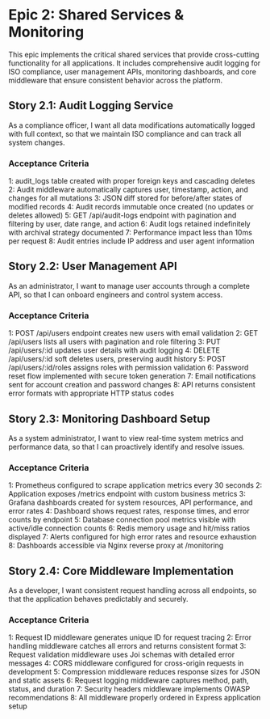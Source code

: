 # Epic 2: Shared Services & Monitoring

This epic implements the critical shared services that provide cross-cutting functionality for all applications.
It includes comprehensive audit logging for ISO compliance, user management APIs, monitoring dashboards, and
core middleware that ensure consistent behavior across the platform.

## Story 2.1: Audit Logging Service

As a compliance officer,
I want all data modifications automatically logged with full context,
so that we maintain ISO compliance and can track all system changes.

### Acceptance Criteria

1: audit_logs table created with proper foreign keys and cascading deletes
2: Audit middleware automatically captures user, timestamp, action, and changes for all mutations
3: JSON diff stored for before/after states of modified records
4: Audit records immutable once created (no updates or deletes allowed)
5: GET /api/audit-logs endpoint with pagination and filtering by user, date range, and action
6: Audit logs retained indefinitely with archival strategy documented
7: Performance impact less than 10ms per request
8: Audit entries include IP address and user agent information

## Story 2.2: User Management API

As an administrator,
I want to manage user accounts through a complete API,
so that I can onboard engineers and control system access.

### Acceptance Criteria

1: POST /api/users endpoint creates new users with email validation
2: GET /api/users lists all users with pagination and role filtering
3: PUT /api/users/:id updates user details with audit logging
4: DELETE /api/users/:id soft deletes users, preserving audit history
5: POST /api/users/:id/roles assigns roles with permission validation
6: Password reset flow implemented with secure token generation
7: Email notifications sent for account creation and password changes
8: API returns consistent error formats with appropriate HTTP status codes

## Story 2.3: Monitoring Dashboard Setup

As a system administrator,
I want to view real-time system metrics and performance data,
so that I can proactively identify and resolve issues.

### Acceptance Criteria

1: Prometheus configured to scrape application metrics every 30 seconds
2: Application exposes /metrics endpoint with custom business metrics
3: Grafana dashboards created for system resources, API performance, and error rates
4: Dashboard shows request rates, response times, and error counts by endpoint
5: Database connection pool metrics visible with active/idle connection counts
6: Redis memory usage and hit/miss ratios displayed
7: Alerts configured for high error rates and resource exhaustion
8: Dashboards accessible via Nginx reverse proxy at /monitoring

## Story 2.4: Core Middleware Implementation

As a developer,
I want consistent request handling across all endpoints,
so that the application behaves predictably and securely.

### Acceptance Criteria

1: Request ID middleware generates unique ID for request tracing
2: Error handling middleware catches all errors and returns consistent format
3: Request validation middleware uses Joi schemas with detailed error messages
4: CORS middleware configured for cross-origin requests in development
5: Compression middleware reduces response sizes for JSON and static assets
6: Request logging middleware captures method, path, status, and duration
7: Security headers middleware implements OWASP recommendations
8: All middleware properly ordered in Express application setup
